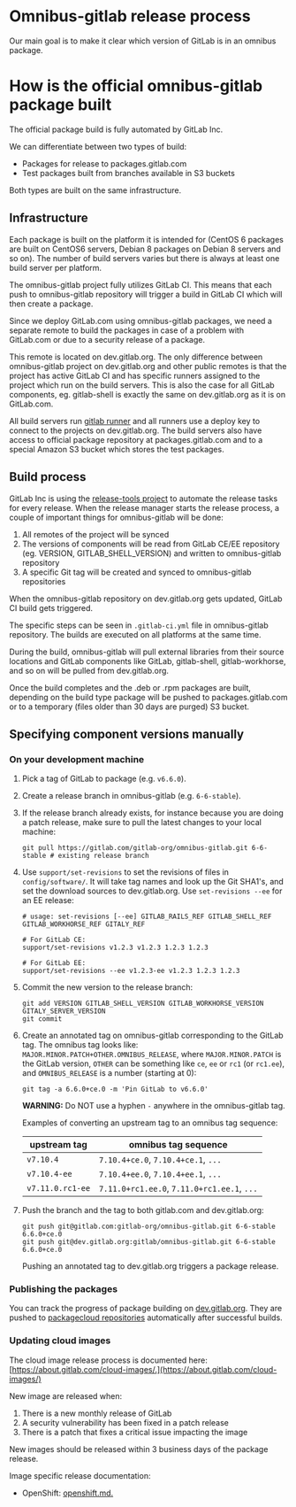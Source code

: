 # Omnibus-gitlab release process

Our main goal is to make it clear which version of GitLab is in an omnibus
package.

# How is the official omnibus-gitlab package built

The official package build is fully automated by GitLab Inc.

We can differentiate between two types of build:

* Packages for release to packages.gitlab.com
* Test packages built from branches available in S3 buckets

Both types are built on the same infrastructure.

## Infrastructure

Each package is built on the platform it is intended for (CentOS 6 packages are
built on CentOS6 servers, Debian 8 packages on Debian 8 servers and so on).
The number of build servers varies but there is always at least one build
server per platform.

The omnibus-gitlab project fully utilizes GitLab CI. This means that each push
to omnibus-gitlab repository will trigger a build in GitLab CI which will
then create a package.

Since we deploy GitLab.com using omnibus-gitlab packages, we need a separate
remote to build the packages in case of a problem with GitLab.com or due to
a security release of a package.

This remote is located on dev.gitlab.org. The only difference between
omnibus-gitlab project on dev.gitlab.org and other public remotes is that the
project has active GitLab CI and has specific runners assigned to the project
which run on the build servers. This is also the case for all GitLab components,
eg. gitlab-shell is exactly the same on dev.gitlab.org as it is on GitLab.com.

All build servers run [gitlab runner] and all runners use a deploy key
to connect to the projects on dev.gitlab.org. The build servers also have
access to official package repository at packages.gitlab.com and to a special
Amazon S3 bucket which stores the test packages.

## Build process

GitLab Inc is using the [release-tools project] to automate the release tasks
for every release. When the release manager starts the release process, a couple
of important things for omnibus-gitlab will be done:

1. All remotes of the project will be synced
1. The versions of components will be read from GitLab CE/EE repository
  (eg. VERSION, GITLAB_SHELL_VERSION) and written to omnibus-gitlab repository
1. A specific Git tag will be created and synced to omnibus-gitlab repositories

When the omnibus-gitlab repository on dev.gitlab.org gets updated, GitLab CI
build gets triggered.

The specific steps can be seen in `.gitlab-ci.yml` file in omnibus-gitlab
repository. The builds are executed on all platforms at the same time.

During the build, omnibus-gitlab will pull external libraries from their source
locations and GitLab components like GitLab, gitlab-shell, gitlab-workhorse, and
so on will be pulled from dev.gitlab.org.

Once the build completes and the .deb or .rpm packages are built, depending on
the build type package will be pushed to packages.gitlab.com or to a temporary
(files older than 30 days are purged) S3 bucket.

## Specifying component versions manually
### On your development machine

1. Pick a tag of GitLab to package (e.g. `v6.6.0`).
1. Create a release branch in omnibus-gitlab (e.g. `6-6-stable`).
1. If the release branch already exists, for instance because you are doing a
  patch release, make sure to pull the latest changes to your local machine:

    ```
    git pull https://gitlab.com/gitlab-org/omnibus-gitlab.git 6-6-stable # existing release branch
    ```

1. Use `support/set-revisions` to set the revisions of files in
  `config/software/`. It will take tag names and look up the Git SHA1's, and set
  the download sources to dev.gitlab.org. Use `set-revisions --ee` for an EE
  release:

    ```
    # usage: set-revisions [--ee] GITLAB_RAILS_REF GITLAB_SHELL_REF GITLAB_WORKHORSE_REF GITALY_REF

    # For GitLab CE:
    support/set-revisions v1.2.3 v1.2.3 1.2.3 1.2.3

    # For GitLab EE:
    support/set-revisions --ee v1.2.3-ee v1.2.3 1.2.3 1.2.3
    ```

1. Commit the new version to the release branch:

    ```shell
    git add VERSION GITLAB_SHELL_VERSION GITLAB_WORKHORSE_VERSION GITALY_SERVER_VERSION
    git commit
    ```

1. Create an annotated tag on omnibus-gitlab corresponding to the GitLab tag.
  The omnibus tag looks like: `MAJOR.MINOR.PATCH+OTHER.OMNIBUS_RELEASE`, where
  `MAJOR.MINOR.PATCH` is the GitLab version, `OTHER` can be something like `ce`,
  `ee` or `rc1` (or `rc1.ee`), and `OMNIBUS_RELEASE` is a number (starting at 0):

    ```shell
    git tag -a 6.6.0+ce.0 -m 'Pin GitLab to v6.6.0'
    ```

    **WARNING:** Do NOT use a hyphen `-` anywhere in the omnibus-gitlab tag.

    Examples of converting an upstream tag to an omnibus tag sequence:

    | upstream tag     | omnibus tag sequence                        |
    | ------------     | --------------------                        |
    | `v7.10.4`        | `7.10.4+ce.0`, `7.10.4+ce.1`, `...`         |
    | `v7.10.4-ee`     | `7.10.4+ee.0`, `7.10.4+ee.1`, `...`         |
    | `v7.11.0.rc1-ee` | `7.11.0+rc1.ee.0`, `7.11.0+rc1.ee.1`, `...` |

1. Push the branch and the tag to both gitlab.com and dev.gitlab.org:

    ```shell
    git push git@gitlab.com:gitlab-org/omnibus-gitlab.git 6-6-stable 6.6.0+ce.0
    git push git@dev.gitlab.org:gitlab/omnibus-gitlab.git 6-6-stable 6.6.0+ce.0
    ```

    Pushing an annotated tag to dev.gitlab.org triggers a package release.

### Publishing the packages

You can track the progress of package building on [dev.gitlab.org].
They are pushed to [packagecloud repositories] automatically after
successful builds.

### Updating cloud images

The cloud image release process is documented here: [https://about.gitlab.com/cloud-images/.](https://about.gitlab.com/cloud-images/)

New image are released when:

1. There is a new monthly release of GitLab
2. A security vulnerability has been fixed in a patch release
3. There is a patch that fixes a critical issue impacting the image

New images should be released within 3 business days of the package release.

Image specific release documentation:
 - OpenShift: [openshift.md.](openshift.md)

[dev.gitlab.org]: https://dev.gitlab.org/gitlab/omnibus-gitlab/builds
[release-tools project]: https://gitlab.com/gitlab-org/release-tools/tree/master
[gitlab runner]: https://gitlab.com/gitlab-org/gitlab-ci-multi-runner
[packagecloud repositories]: https://packages.gitlab.com/gitlab/
